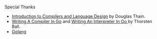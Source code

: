 Special Thanks
- [Introduction to Compilers and Language Design](https://www3.nd.edu/~dthain/compilerbook/) by Douglas Thain.
- [Writing A Compiler In Go](https://compilerbook.com/) and [Writing An Interpreter In Go ](https://interpreterbook.com/) by Thorsten Ball.
- [Golang](https://golang.org/)
